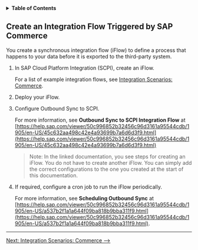 <!--
SPDX-FileCopyrightText: 2020 Pascal Barbier <pascal.barbier@sap.com>

SPDX-License-Identifier: Apache-2.0
-->

<!-- loio90be7ec1115a4f41b4aa03e5d1027b56 -->
<details><summary><b>Table of Contents</b></summary>
<p>

-   [Integrating Third-Party Applications](Integrating_Third-Party_Applications.md)
    -   [Define Integration Objects](Define_Integration_Objects.md)
        -   [Create an Integration Flow Triggered by SAP Commerce](Create_an_Integration_Flow_Triggered_by_SAP_Commerce.md)
            -   [Integration Scenarios: Commerce](Integration_Scenarios_Commerce.md)
        -   [Create an Integration Flow Triggered by SCPI](Create_an_Integration_Flow_Triggered_by_SCPI.md)
            -   [Integration Scenarios: SCPI](Integration_Scenarios_SCPI.md)

</p>
</details>

## Create an Integration Flow Triggered by SAP Commerce

You create a synchronous integration flow \(iFlow\) to define a process that happens to your data before it is exported to the third-party system.

1.  In SAP Cloud Platform Integration \(SCPI\), create an iFlow.

    For a list of example integration flows, see [Integration Scenarios: Commerce](Integration_Scenarios_Commerce.md).

2.  Deploy your iFlow.

3.  Configure Outbound Sync to SCPI.

    For more information, see **Outbound Sync to SCPI Integration Flow** at [https://help.sap.com/viewer/50c996852b32456c96d3161a95544cdb/1905/en-US/45c632aa498c42e4a93699b7a6d6d3f9.html](https://help.sap.com/viewer/50c996852b32456c96d3161a95544cdb/1905/en-US/45c632aa498c42e4a93699b7a6d6d3f9.html)

    > Note:
    > In the linked documentation, you see steps for creating an iFlow. You do not have to create another iFlow. You can simply add the correct configurations to the one you created at the start of this documentation.
    > 
    > 

4.  If required, configure a cron job to run the iFlow periodically.

    For more information, see **Scheduling Outbound Sync** at [https://help.sap.com/viewer/50c996852b32456c96d3161a95544cdb/1905/en-US/a537b2f1a1a644f09ba818b9bba311f9.html](https://help.sap.com/viewer/50c996852b32456c96d3161a95544cdb/1905/en-US/a537b2f1a1a644f09ba818b9bba311f9.html).

***

[Next: Integration Scenarios: Commerce -->](Integration_Scenarios_Commerce.md)
